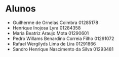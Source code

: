 # Alunos

* Guilherme de Ornelas Coimbra	01285178
* Henrique Inojosa Lyra	01284358
* Maria Beatriz Araujo Mota	01290601
* Pedro Willams Benardino Correia Filho	01291072
* Rafael Wergilyds Lima de Lira	01291866
* Sandro Henrique Nascimento da Silva	01293481
